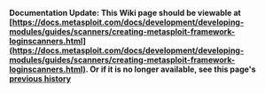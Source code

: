 <!-- Maintainers:  Please do not modify this file directly, create a pull request instead -->

**Documentation Update: This Wiki page should be viewable at [https://docs.metasploit.com/docs/development/developing-modules/guides/scanners/creating-metasploit-framework-loginscanners.html](https://docs.metasploit.com/docs/development/developing-modules/guides/scanners/creating-metasploit-framework-loginscanners.html). Or if it is no longer available, see this page's [previous history](./_history)**

